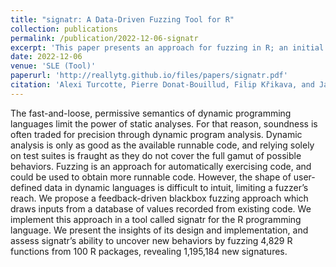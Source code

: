 ```yaml
---
title: "signatr: A Data-Driven Fuzzing Tool for R"
collection: publications
permalink: /publication/2022-12-06-signatr
excerpt: 'This paper presents an approach for fuzzing in R; an initial large-scale corpus analysis collects and catalogues real R values, and that catalogue is queried for inputs while fuzzing.'
date: 2022-12-06
venue: 'SLE (Tool)'
paperurl: 'http://reallytg.github.io/files/papers/signatr.pdf'
citation: 'Alexi Turcotte, Pierre Donat-Bouillud, Filip Křikava, and Jan Vitek. 2022. <i>signatr: A Data-Driven Fuzzing Tool for R</i>. In Proceedings of the 15th ACM SIGPLAN International Conference on Software Language Engineering (SLE), December 06–07, 2022, Auckland, New Zealand. ACM, New York, NY, USA, 6 pages.'
---
```


The fast-and-loose, permissive semantics of dynamic programming languages limit the power of static analyses. For that reason, soundness is often traded for precision through dynamic program analysis. Dynamic analysis is only as good as the available runnable code, and relying solely on test suites is fraught as they do not cover the full gamut of possible behaviors. Fuzzing is an approach for automatically exercising code, and could be used to obtain more runnable code. However, the shape of user-defined data in dynamic languages is difficult to intuit, limiting a fuzzer’s reach. We propose a feedback-driven blackbox fuzzing approach which draws inputs from a database of values recorded from existing code. We implement this approach in a tool called signatr for the R programming language. We present the insights of its design and implementation, and assess signatr’s ability to uncover new behaviors by fuzzing 4,829 R functions from 100 R packages, revealing 1,195,184 new signatures.